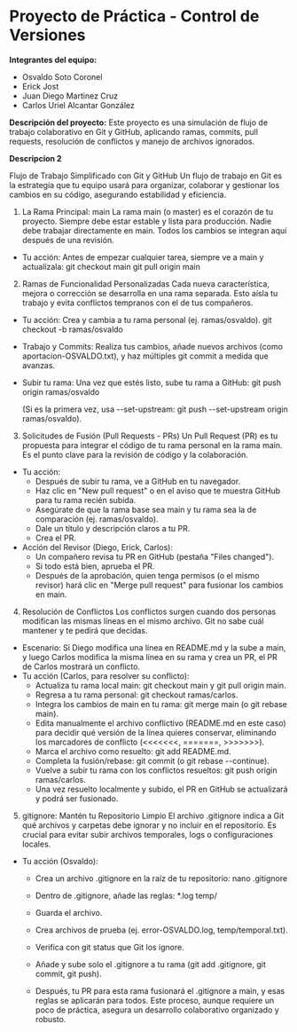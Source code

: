 # Proyecto de Práctica - Control de Versiones

**Integrantes del equipo:**
- Osvaldo Soto Coronel
- Erick Jost
- Juan Diego Martinez Cruz
- Carlos Uriel Alcantar González

**Descripción del proyecto:**
Este proyecto es una simulación de flujo de trabajo colaborativo en Git y GitHub, aplicando ramas, commits, pull requests, resolución de conflictos y manejo de archivos ignorados.

**Descripcion 2**

Flujo de Trabajo Simplificado con Git y GitHub
Un flujo de trabajo en Git es la estrategia que tu equipo usará para organizar, colaborar y gestionar los cambios en su código, asegurando estabilidad y eficiencia.
1. La Rama Principal: main
La rama main (o master) es el corazón de tu proyecto. Siempre debe estar estable y lista para producción. Nadie debe trabajar directamente en main. Todos los cambios se integran aquí después de una revisión.
 * Tu acción: Antes de empezar cualquier tarea, siempre ve a main y actualízala:
   git checkout main
git pull origin main

2. Ramas de Funcionalidad Personalizadas
Cada nueva característica, mejora o corrección se desarrolla en una rama separada. Esto aísla tu trabajo y evita conflictos tempranos con el de tus compañeros.
 * Tu acción: Crea y cambia a tu rama personal (ej. ramas/osvaldo).
   git checkout -b ramas/osvaldo

 * Trabajo y Commits: Realiza tus cambios, añade nuevos archivos (como aportacion-OSVALDO.txt), y haz múltiples git commit a medida que avanzas.
 * Subir tu rama: Una vez que estés listo, sube tu rama a GitHub:
   git push origin ramas/osvaldo

   (Si es la primera vez, usa --set-upstream: git push --set-upstream origin ramas/osvaldo).
3. Solicitudes de Fusión (Pull Requests - PRs)
Un Pull Request (PR) es tu propuesta para integrar el código de tu rama personal en la rama main. Es el punto clave para la revisión de código y la colaboración.
 * Tu acción:
   * Después de subir tu rama, ve a GitHub en tu navegador.
   * Haz clic en "New pull request" o en el aviso que te muestra GitHub para tu rama recién subida.
   * Asegúrate de que la rama base sea main y tu rama sea la de comparación (ej. ramas/osvaldo).
   * Dale un título y descripción claros a tu PR.
   * Crea el PR.
 * Acción del Revisor (Diego, Erick, Carlos):
   * Un compañero revisa tu PR en GitHub (pestaña "Files changed").
   * Si todo está bien, aprueba el PR.
   * Después de la aprobación, quien tenga permisos (o el mismo revisor) hará clic en "Merge pull request" para fusionar los cambios en main.
4. Resolución de Conflictos
Los conflictos surgen cuando dos personas modifican las mismas líneas en el mismo archivo. Git no sabe cuál mantener y te pedirá que decidas.
 * Escenario: Si Diego modifica una línea en README.md y la sube a main, y luego Carlos modifica la misma línea en su rama y crea un PR, el PR de Carlos mostrará un conflicto.
 * Tu acción (Carlos, para resolver su conflicto):
   * Actualiza tu rama local main: git checkout main y git pull origin main.
   * Regresa a tu rama personal: git checkout ramas/carlos.
   * Integra los cambios de main en tu rama: git merge main (o git rebase main).
   * Edita manualmente el archivo conflictivo (README.md en este caso) para decidir qué versión de la línea quieres conservar, eliminando los marcadores de conflicto (<<<<<<<, =======, >>>>>>>).
   * Marca el archivo como resuelto: git add README.md.
   * Completa la fusión/rebase: git commit (o git rebase --continue).
   * Vuelve a subir tu rama con los conflictos resueltos: git push origin ramas/carlos.
     <!-- end list -->
   * Una vez resuelto localmente y subido, el PR en GitHub se actualizará y podrá ser fusionado.
5. gitignore: Mantén tu Repositorio Limpio
El archivo .gitignore indica a Git qué archivos y carpetas debe ignorar y no incluir en el repositorio. Es crucial para evitar subir archivos temporales, logs o configuraciones locales.
 * Tu acción (Osvaldo):
   * Crea un archivo .gitignore en la raíz de tu repositorio:
     nano .gitignore

   * Dentro de .gitignore, añade las reglas:
     *.log
temp/

   * Guarda el archivo.
   * Crea archivos de prueba (ej. error-OSVALDO.log, temp/temporal.txt).
   * Verifica con git status que Git los ignore.
   * Añade y sube solo el .gitignore a tu rama (git add .gitignore, git commit, git push).
     <!-- end list -->
   * Después, tu PR para esta rama fusionará el .gitignore a main, y esas reglas se aplicarán para todos.
Este proceso, aunque requiere un poco de práctica, asegura un desarrollo colaborativo organizado y robusto.

